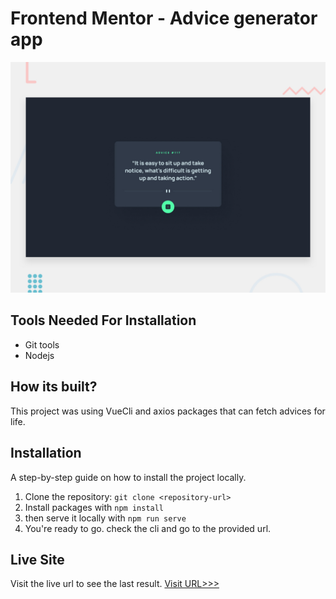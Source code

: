 # Frontend Mentor - Advice generator app

![Design preview for the Advice generator app coding challenge](./advice-generator-app-main/design/desktop-preview.jpg)

## Tools Needed For Installation
* Git tools
* Nodejs

## How its built?
This project was using VueCli and axios packages that can fetch advices for life.

## Installation

A step-by-step guide on how to install the project locally.

1. Clone the repository: `git clone <repository-url>`
2. Install packages with `npm install`
3. then serve it locally with `npm run serve`
4. You're ready to go. check the cli and go to the provided url.
  

## Live Site

Visit the live url to see the last result.
[Visit URL>>>](https://64711f1b0e70731e35123d86--elaborate-croquembouche-a87754.netlify.app/)
